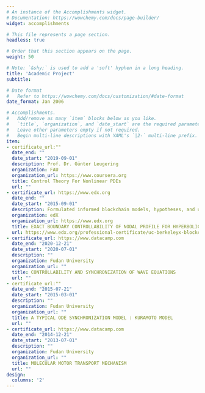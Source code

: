 ```yaml
---
# An instance of the Accomplishments widget.
# Documentation: https://wowchemy.com/docs/page-builder/
widget: accomplishments

# This file represents a page section.
headless: true

# Order that this section appears on the page.
weight: 50

# Note: `&shy;` is used to add a 'soft' hyphen in a long heading.
title: 'Academic Project'
subtitle:  

# Date format
#   Refer to https://wowchemy.com/docs/customization/#date-format
date_format: Jan 2006

# Accomplishments.
#   Add/remove as many `item` blocks below as you like.
#   `title`, `organization`, and `date_start` are the required parameters.
#   Leave other parameters empty if not required.
#   Begin multi-line descriptions with YAML's `|2-` multi-line prefix.
item:
- certificate_url:""
  date_end: ""
  date_start: "2019-09-01"
  description: Prof. Dr. Günter Leugering
  organization: FAU
  organization_url: https://www.coursera.org
  title: Control Theory For Nonlinear PDEs
  url: ""
- certificate_url: https://www.edx.org
  date_end: ""
  date_start: "2015-09-01"
  description: Formulated informed blockchain models, hypotheses, and use cases.
  organization: edX
  organization_url: https://www.edx.org
  title: EXACT BOUNDARY CONTROLLABILITY OF NODAL PROFILE FOR HYPERBOLIC SYSTEMS
  url: https://www.edx.org/professional-certificate/uc-berkeleyx-blockchain-fundamentals
- certificate_url: https://www.datacamp.com
  date_end: "2020-12-21"
  date_start: "2020-07-01"
  description: ""
  organization: Fudan University
  organization_url: ""
  title: CONTROLLABILITY AND SYNCHRONIZATION OF WAVE EQUATIONS
  url: ""
- certificate_url:""
  date_end: "2015-07-21"
  date_start: "2015-03-01"
  description: ""
  organization: Fudan University
  organization_url: ""
  title: A TYPICAL ODE SYNCHRONIZATION MODEL : KURAMOTO MODEL
  url: ""
- certificate_url: https://www.datacamp.com
  date_end: "2014-12-21"
  date_start: "2013-07-01"
  description: ""
  organization: Fudan University
  organization_url: ""
  title: MOLECULAR MOTOR TRANSPORT MECHANISM
  url: ""
design:
  columns: '2' 
---
```


